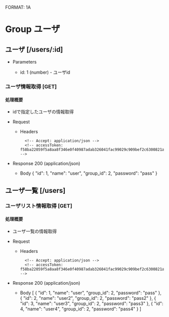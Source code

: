 FORMAT: 1A

# Group ユーザ

## ユーザ [/users/:id]

+ Parameters

    + id: 1 (number) - ユーザid

### ユーザ情報取得 [GET]

#### 処理概要


* idで指定したユーザの情報取得

<!-- + Request (application/json) -->
+ Request

    + Headers

            <!-- Accept: application/json -->
            <!-- accessToken: f58ba22059f5a8aa8f346e0f40987adab326041fac99029c909bef2c6300821a -->

+ Response 200 (application/json)

    + Body
    {
      "id": 1,
      "name": "user",
      "group_id": 2,
      "password": "pass"
    }

## ユーザ一覧 [/users]

### ユーザリスト情報取得 [GET]

#### 処理概要

* ユーザ一覧の情報取得

<!-- + Request (application/json) -->
+ Request

    + Headers

            <!-- Accept: application/json -->
            <!-- accessToken: f58ba22059f5a8aa8f346e0f40987adab326041fac99029c909bef2c6300821a -->

+ Response 200 (application/json)

    + Body
          [
            {
              "id": 1,
              "name": "user",
              "group_id": 2,
              "password": "pass"
            },
            {
              "id": 2,
              "name": "user2",
              "group_id": 2,
              "password": "pass2"
            },
            {
              "id": 3,
              "name": "user3",
              "group_id": 2,
              "password": "pass3"
            },
            {
              "id": 4,
              "name": "user4",
              "group_id": 2,
              "password": "pass4"
            }
          ]
